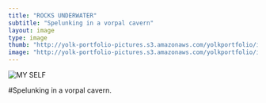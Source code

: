```yaml
---
title: "ROCKS UNDERWATER"
subtitle: "Spelunking in a vorpal cavern"
layout: image
type: image
thumb: "http://yolk-portfolio-pictures.s3.amazonaws.com/yolkportfolio/image/ROCKSUNDERWATER-thumb.jpg"
image: "http://yolk-portfolio-pictures.s3.amazonaws.com/yolkportfolio/image/ROCKSUNDERWATER-small.jpg"
---
```



![MY SELF](https://s3.amazonaws.com/yolk-portfolio-pictures/yolkportfolio/image/ROCKSUNDERWATER-small.jpg)

#Spelunking in a vorpal cavern.
